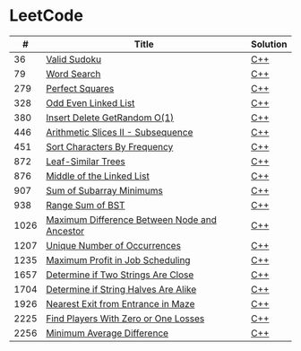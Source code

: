 # LeetCode

| # | Title | Solution |
|---| ----- | -------- |
| 36 | [Valid Sudoku](https://leetcode.com/problems/valid-sudoku/) | [C++](./algorithms/36.valid-sudoku.cpp) |
| 79 | [Word Search](https://leetcode.com/problems/word-search/) | [C++](./algorithms/79.word-search.cpp) |
| 279 | [Perfect Squares](https://leetcode.com/problems/perfect-squares/) | [C++](./algorithms/279.perfect-squares.cpp) |
| 328 | [Odd Even Linked List](https://leetcode.com/problems/odd-even-linked-list/) | [C++](./algorithms/328.odd-even-linked-list.cpp) |
| 380 | [Insert Delete GetRandom O(1)](https://leetcode.com/problems/insert-delete-getrandom-o1/) | [C++](./algorithms/380.insert-delete-getrandom-o1.cpp) |
| 446 | [Arithmetic Slices II - Subsequence](https://leetcode.com/problems/arithmetic-slices-ii-subsequence/) | [C++](./algorithms/446.arithmetic-slices-ii-subsequence.cpp) |
| 451 | [Sort Characters By Frequency](https://leetcode.com/problems/sort-characters-by-frequency/) | [C++](./algorithms/451.sort-characters-by-frequency.cpp) |
| 872 | [Leaf-Similar Trees](https://leetcode.com/problems/leaf-similar-trees/) | [C++](./algorithms/872.leaf-similar-trees.cpp) |
| 876 | [Middle of the Linked List](https://leetcode.com/problems/middle-of-the-linked-list/) | [C++](./algorithms/876.middle-of-the-linked-list.cpp) |
| 907 | [Sum of Subarray Minimums](https://leetcode.com/problems/sum-of-subarray-minimums/) | [C++](./algorithms/907.sum-of-subarray-minimums.cpp) |
| 938 | [Range Sum of BST](https://leetcode.com/problems/range-sum-of-bst/) | [C++](./algorithms/938.range-sum-of-bst.cpp) |
| 1026 | [Maximum Difference Between Node and Ancestor](https://leetcode.com/problems/maximum-difference-between-node-and-ancestor/) | [C++](./algorithms/1026.maximum-difference-between-node-and-ancestor.cpp) |
| 1207 | [Unique Number of Occurrences](https://leetcode.com/problems/unique-number-of-occurrences/) | [C++](./algorithms/1207.unique-number-of-occurrences.cpp) |
| 1235 | [Maximum Profit in Job Scheduling](https://leetcode.com/problems/maximum-profit-in-job-scheduling/) | [C++](./algorithms/1235.maximum-profit-in-job-scheduling.cpp) |
| 1657 | [Determine if Two Strings Are Close](https://leetcode.com/problems/determine-if-two-strings-are-close/) | [C++](./algorithms/1657.determine-if-two-strings-are-close.cpp) |
| 1704 | [Determine if String Halves Are Alike](https://leetcode.com/problems/determine-if-string-halves-are-alike/) | [C++](./algorithms/1704.determine-if-string-halves-are-alike.cpp) |
| 1926 | [Nearest Exit from Entrance in Maze](https://leetcode.com/problems/nearest-exit-from-entrance-in-maze/) | [C++](./algorithms/1926.nearest-exit-from-entrance-in-maze.cpp) |
| 2225 | [Find Players With Zero or One Losses](https://leetcode.com/problems/find-players-with-zero-or-one-losses/) | [C++](./algorithms/2225.find-players-with-zero-or-one-losses.cpp) |
| 2256 | [Minimum Average Difference](https://leetcode.com/problems/minimum-average-difference/) | [C++](./algorithms/2256.minimum-average-difference.cpp) |
